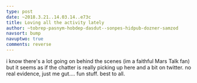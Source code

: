 ```yaml
---
type: post
date: ~2018.3.21..14.03.14..e73c
title: Loving all the activity lately
author: ~tobrep-pasnym-hobdep-dasdut--sonpes-hidpub-dozner-samzod
navsort: bump
navuptwo: true
comments: reverse
---
```


i know there's a lot going on behind the scenes (im a faithful Mars Talk fan) but it seems as if the chatter is really picking up here and a bit on twitter.  no real evidence, just me gut....  fun stuff.  best to all.